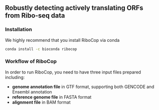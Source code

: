 ## Robustly detecting actively translating ORFs from Ribo-seq data

### Installation
We highly recommend that you install RiboCop via conda
```bash
conda install -c bioconda ribocop
```

### Workflow of RiboCop
In order to run RiboCop, you need to have three input files prepared including:
* **genome annotation file** in GTF format, supporting both GENCODE and Ensembl annotation
* **reference genome file** in FASTA format
* **alignment file** in BAM format
